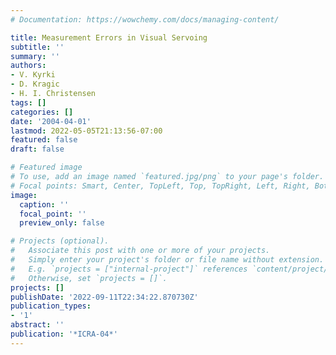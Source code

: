```yaml
---
# Documentation: https://wowchemy.com/docs/managing-content/

title: Measurement Errors in Visual Servoing
subtitle: ''
summary: ''
authors:
- V. Kyrki
- D. Kragic
- H. I. Christensen
tags: []
categories: []
date: '2004-04-01'
lastmod: 2022-05-05T21:13:56-07:00
featured: false
draft: false

# Featured image
# To use, add an image named `featured.jpg/png` to your page's folder.
# Focal points: Smart, Center, TopLeft, Top, TopRight, Left, Right, BottomLeft, Bottom, BottomRight.
image:
  caption: ''
  focal_point: ''
  preview_only: false

# Projects (optional).
#   Associate this post with one or more of your projects.
#   Simply enter your project's folder or file name without extension.
#   E.g. `projects = ["internal-project"]` references `content/project/deep-learning/index.md`.
#   Otherwise, set `projects = []`.
projects: []
publishDate: '2022-09-11T22:34:22.870730Z'
publication_types:
- '1'
abstract: ''
publication: '*ICRA-04*'
---
```

